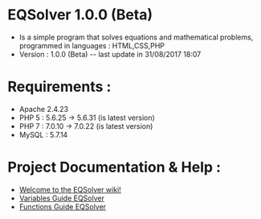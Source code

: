 # EQSolver 1.0.0 (Beta)
* Is a simple program that solves equations and mathematical problems, programmed in languages : HTML,CSS,PHP
* Version : 1.0.0 (Beta) -- last update in 31/08/2017 18:07

# Requirements :

* Apache 2.4.23
* PHP 5 : 5.6.25 -> 5.6.31 (is latest version)
* PHP 7 : 7.0.10 -> 7.0.22 (is latest version)
* MySQL : 5.7.14

# Project Documentation & Help :
* [Welcome to the EQSolver wiki!](https://github.com/AbdallahBeraida/EQSolver/wiki/Welcome-to-the-EQSolver-wiki!)
* [Variables Guide EQSolver](https://github.com/AbdallahBeraida/EQSolver/wiki/Variables-Guide-EQSolver)
* [Functions Guide EQSolver](https://github.com/AbdallahBeraida/EQSolver/wiki/Functions-Guide-EQSolver)
